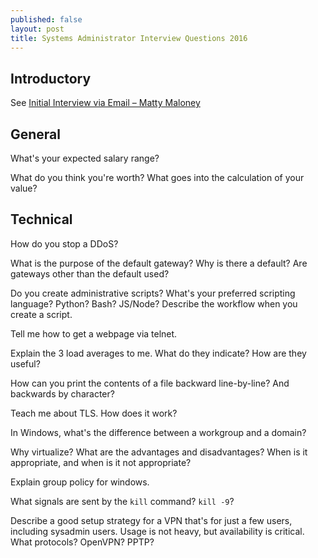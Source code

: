 ```yaml
---
published: false
layout: post
title: Systems Administrator Interview Questions 2016
---
```


## Introductory

See [Initial Interview via Email – Matty Maloney](http://mattymaloney.github.io/2016/01/26/email-interview.html)

## General

What's your expected salary range?

What do you think you're worth? What goes into the calculation of your value?

## Technical

How do you stop a DDoS?

What is the purpose of the default gateway? Why is there a default? Are gateways other than the default used?

Do you create administrative scripts? What's your preferred scripting language? Python? Bash? JS/Node? Describe the workflow when you create a script.

Tell me how to get a webpage via telnet.

Explain the 3 load averages to me. What do they indicate? How are they useful?

How can you print the contents of a file backward line-by-line? And backwards by character?

Teach me about TLS. How does it work?

In Windows, what's the difference between a workgroup and a domain?

Why virtualize? What are the advantages and disadvantages? When is it appropriate, and when is it not appropriate?

Explain group policy for windows.

What signals are sent by the `kill` command? `kill -9`?

Describe a good setup strategy for a VPN that's for just a few users, including sysadmin users. Usage is not heavy, but availability is critical. What protocols? OpenVPN? PPTP?


